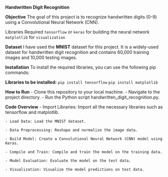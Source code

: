 **Handwritten Digit Recognition**

**Objective**
The goal of this project is to recognize handwritten digits (0-9) using a Convolutional Neural Network (CNN).

Libraries Required
`tensorflow` or `keras` for building the neural network
`matplotlib` for `visualization`

**Dataset**
I have used the **MNIST** dataset for this project. It is a widely-used dataset for handwritten digit recognition and contains 60,000 training images and 10,000 testing images.

**Installation**
To install the required libraries, you can use the following pip commands:


**Libraries to be installed:** 
`pip install tensorflow`
`pip install matplotlib`

**How to Run**
    - Clone this repository to your local machine.
    - Navigate to the project directory.
    - Run the Python script handwritten_digit_recognition.py.

**Code Overview**
    - Import Libraries: Import all the necessary libraries such as tensorflow and matplotlib.

    - Load Data: Load the MNIST dataset.

    - Data Preprocessing: Reshape and normalize the image data.

    - Build Model: Create a Convolutional Neural Network (CNN) model using Keras.

    - Compile and Train: Compile and train the model on the training data.

    - Model Evaluation: Evaluate the model on the test data.

    - Visualization: Visualize the model predictions on test data.

